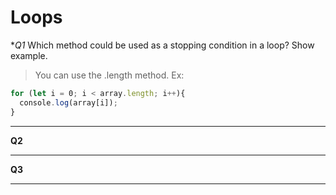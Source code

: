 # Loops

**Q1* Which method could be used as a stopping condition in a loop? Show example.

> You can use the .length method. Ex:
```js
for (let i = 0; i < array.length; i++){
  console.log(array[i]);
}
```

>

--- 

**Q2**


>

--- 

**Q3**


>

--- 